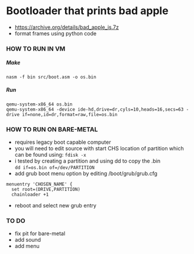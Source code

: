 # Bootloader that prints bad apple

- https://archive.org/details/bad_apple_is.7z
- format frames using python code

### HOW TO RUN IN VM
##### Make
``` nasm -f bin src/boot.asm -o os.bin ```
##### Run
```qemu-system-x86_64 os.bin ```  
```qemu-system-x86_64 -device ide-hd,drive=dr,cyls=10,heads=16,secs=63 -drive if=none,id=dr,format=raw,file=os.bin```
### HOW TO RUN ON BARE-METAL
- requires legacy boot capable computer
- you will need to edit source with start CHS location of partition which can be found using:
```fdisk -x```
- i tested by creating a partition and using dd to copy the .bin  
```dd if=os.bin of=/dev/PARTITION```
- add grub boot menu option by editing /boot/grub/grub.cfg
```
menuentry 'CHOSEN_NAME' {
  set root=(DRIVE,PARTITION)
  chainloader +1
```
- reboot and select new grub entry

### TO DO
- fix pit for bare-metal
- add sound
- add menu
